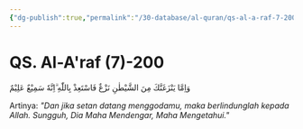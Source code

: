 ```yaml
---
{"dg-publish":true,"permalink":"/30-database/al-quran/qs-al-a-raf-7-200/"}
---
```



# QS. Al-A'raf (7)-200
وَاِمَّا يَنْزَغَنَّكَ مِنَ الشَّيْطٰنِ نَزْغٌ فَاسْتَعِذْ بِاللّٰهِ ۗاِنَّهٗ سَمِيْعٌ عَلِيْمٌ

Artinya: *"Dan jika setan datang menggodamu, maka berlindunglah kepada Allah. Sungguh, Dia Maha Mendengar, Maha Mengetahui."*
